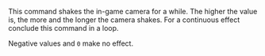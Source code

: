 This command shakes the in-game camera for a while. The higher the value is, the more and the longer the camera shakes. For a continuous effect conclude this command in a loop.

Negative values and `0` make no effect.

